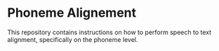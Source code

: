 # Phoneme Alignement

This repository contains instructions on how to perform speech to text alignment, specifically on the phoneme level.

